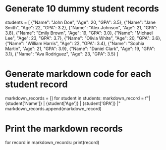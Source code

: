 # Generate 10 dummy student records
students = [
    {"Name": "John Doe", "Age": 20, "GPA": 3.5},
    {"Name": "Jane Smith", "Age": 22, "GPA": 3.2},
    {"Name": "Alex Johnson", "Age": 21, "GPA": 3.8},
    {"Name": "Emily Brown", "Age": 19, "GPA": 3.0},
    {"Name": "Michael Lee", "Age": 23, "GPA": 3.7},
    {"Name": "Olivia White", "Age": 20, "GPA": 3.6},
    {"Name": "William Harris", "Age": 22, "GPA": 3.4},
    {"Name": "Sophia Martin", "Age": 21, "GPA": 3.9},
    {"Name": "Daniel Clark", "Age": 19, "GPA": 3.1},
    {"Name": "Ava Rodriguez", "Age": 23, "GPA": 3.5}
]

# Generate markdown code for each student record
markdown_records = []
for student in students:
    markdown_record = f"| {student['Name']} | {student['Age']} | {student['GPA']} |"
    markdown_records.append(markdown_record)

# Print the markdown records
for record in markdown_records:
    print(record)

